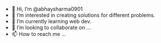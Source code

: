 - 👋 Hi, I’m @abhaysharma0901
- 👀 I’m interested in creating solutions for different problems.
- 🌱 I’m currently learning web dev.
- 💞️ I’m looking to collaborate on ...
- 📫 How to reach me ...

<!---
abhaysharma0901/abhaysharma0901 is a ✨ special ✨ repository because its `README.md` (this file) appears on your GitHub profile.
You can click the Preview link to take a look at your changes.
--->
